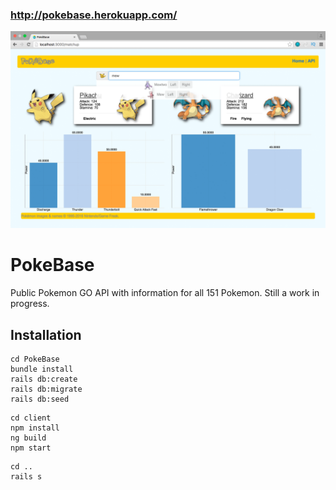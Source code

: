 ### http://pokebase.herokuapp.com/

![Screenshot](screenshot.png)

# PokeBase

Public Pokemon GO API with information for all 151 Pokemon.
Still a work in progress.


## Installation

```
cd PokeBase
bundle install
rails db:create
rails db:migrate
rails db:seed
```
```
cd client
npm install
ng build
npm start
```
```
cd ..
rails s
```
